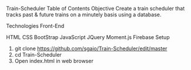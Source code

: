 Train-Scheduler
Table of Contents
Objective
Create a train scheduler that tracks past & future trains on a minutely basis using a database.

Technologies
Front-End

 HTML
 CSS
 BootStrap
 JavaScript
 JQuery
 Moment.js
 Firebase
Setup
1. git clone https://github.com/sgaio/Train-Scheduler/edit/master
2. cd Train-Scheduler
3. Open index.html in web browser
